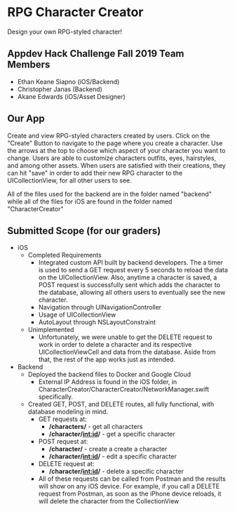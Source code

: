 # RPG Character Creator
Design your own RPG-styled character!

## Appdev Hack Challenge Fall 2019 Team Members
* Ethan Keane Siapno (iOS/Backend)
* Christopher Janas (Backend)
* Akane Edwards (iOS/Asset Designer)

## Our App
Create and view RPG-styled characters created by users. Click on the "Create" Button to navigate to the page where you create a character. Use the arrows at the top to choose which aspect of your character you want to change. Users are able to customize characters outfits, eyes, hairstyles, and among other assets. When users are satisfied with their creations, they can hit "save" in order to add their new RPG character to the UICollectionView, for all other users to see.

All of the files used for the backend are in the folder named "backend" while all of the files for iOS are found in the folder named "CharacterCreator"

## Submitted Scope (for our graders)
* iOS
    * Completed Requirements
        * Integrated custom API built by backend developers. The a timer is used to send a GET request every 5 seconds to reload the data on the UICollectionView. Also, anytime a character is saved, a POST request is successfully sent which adds the character to the database, allowing all others users to eventually see the new character.
        * Navigation through UINavigationController
        * Usage of UICollectionView
        * AutoLayout through NSLayoutConstraint
    * Unimplemented
        * Unfortunately, we were unable to get the DELETE request to work in order to delete a character and its respective UICollectionViewCell and data from the database. Aside from that, the rest of the app works just as intended.
* Backend
    * Deployed the backend files to Docker and Google Cloud
        * External IP Address is found in the iOS folder, in CharacterCreator/CharacterCreator/NetworkManager.swift specifically.
    * Created GET, POST, and DELETE routes, all fully functional, with database modeling in mind.
        * GET requests at:
            * **/characters/** - get all characters
            * **/character/<int:id>/** - get a specific character
        * POST request at:
            * **/character/** - create a create a character
            * **/character/<int:id>/** - edit a specific character
        * DELETE request at:
            * **/character/<int:id>/** - delete a specific character
        * All of these requests can be called from Postman and the results will show on any iOS device. For example, if you call a DELETE request from Postman, as soon as the iPhone device reloads, it will delete the character from the CollectionView 
            
